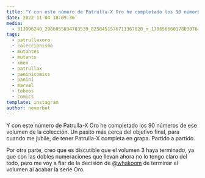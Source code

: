 ```yaml
---
title: "Y con este número de Patrulla-X Oro he completado los 90 números de ese volumen de la colección"
date: 2022-11-04 18:09:36
media: 
  - 313996240_2986955034783539_8258451576711367020_n_17865666017803076.jpg
tags: 
  - patrullaxoro
  - coleccionismo
  - mutantes
  - mutants
  - xmen
  - patrullax
  - paninicomics
  - panini
  - marvel
  - tebeos
  - comics
template: instagram
author: neverbot
---
```


Y con este número de Patrulla-X Oro he completado los 90 números de ese volumen de la colección. Un pasito más cerca del objetivo final, para cuando me jubile, de tener Patrulla-X completa en grapa. Partido a partido.

Por otra parte, creo que es discutible que el volumen 3 haya terminado, ya que con las dobles numeraciones que llevan ahora no lo tengo claro del todo, pero me voy a fiar de la decisión de [@whakoom](https://instagram.com/whakoom) de terminar el volumen al acabar la serie Oro.
